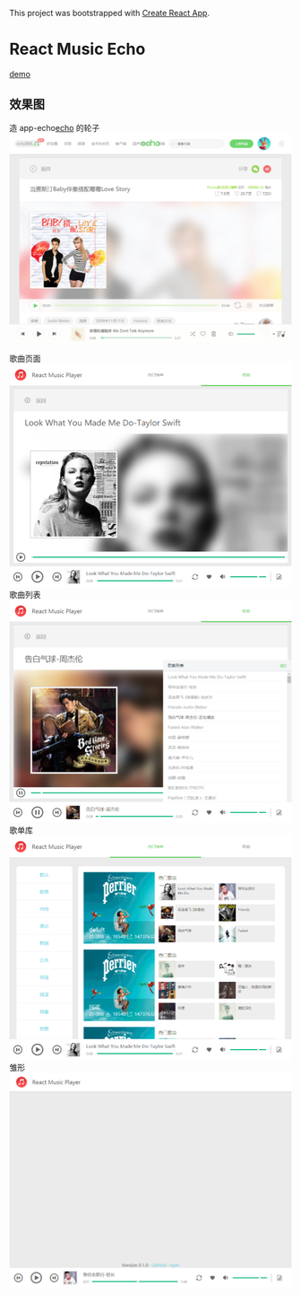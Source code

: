 This project was bootstrapped with [Create React App](https://github.com/facebookincubator/create-react-app).

# React Music Echo

[demo](http://erplayer.limonplayer.cn)

## 效果图

造 app-echo[echo](http://www.app-echo.com) 的轮子
![echo](./docs/img/5.png)

歌曲页面
![song-page](./docs/img/1.png)
歌曲列表
![song-list-page](./docs/img/2.png)
歌单库
![hot-list-page](./docs/img/3.png)
雏形
![create-page](./docs/img/4.png)